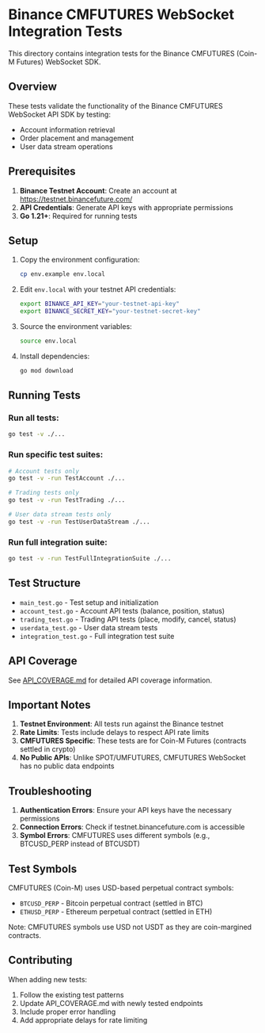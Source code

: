 # Binance CMFUTURES WebSocket Integration Tests

This directory contains integration tests for the Binance CMFUTURES (Coin-M Futures) WebSocket SDK.

## Overview

These tests validate the functionality of the Binance CMFUTURES WebSocket API SDK by testing:
- Account information retrieval
- Order placement and management
- User data stream operations

## Prerequisites

1. **Binance Testnet Account**: Create an account at https://testnet.binancefuture.com/
2. **API Credentials**: Generate API keys with appropriate permissions
3. **Go 1.21+**: Required for running tests

## Setup

1. Copy the environment configuration:
   ```bash
   cp env.example env.local
   ```

2. Edit `env.local` with your testnet API credentials:
   ```bash
   export BINANCE_API_KEY="your-testnet-api-key"
   export BINANCE_SECRET_KEY="your-testnet-secret-key"
   ```

3. Source the environment variables:
   ```bash
   source env.local
   ```

4. Install dependencies:
   ```bash
   go mod download
   ```

## Running Tests

### Run all tests:
```bash
go test -v ./...
```

### Run specific test suites:
```bash
# Account tests only
go test -v -run TestAccount ./...

# Trading tests only
go test -v -run TestTrading ./...

# User data stream tests only
go test -v -run TestUserDataStream ./...
```

### Run full integration suite:
```bash
go test -v -run TestFullIntegrationSuite ./...
```

## Test Structure

- `main_test.go` - Test setup and initialization
- `account_test.go` - Account API tests (balance, position, status)
- `trading_test.go` - Trading API tests (place, modify, cancel, status)
- `userdata_test.go` - User data stream tests
- `integration_test.go` - Full integration test suite

## API Coverage

See [API_COVERAGE.md](./API_COVERAGE.md) for detailed API coverage information.

## Important Notes

1. **Testnet Environment**: All tests run against the Binance testnet
2. **Rate Limits**: Tests include delays to respect API rate limits
3. **CMFUTURES Specific**: These tests are for Coin-M Futures (contracts settled in crypto)
4. **No Public APIs**: Unlike SPOT/UMFUTURES, CMFUTURES WebSocket has no public data endpoints

## Troubleshooting

1. **Authentication Errors**: Ensure your API keys have the necessary permissions
2. **Connection Errors**: Check if testnet.binancefuture.com is accessible
3. **Symbol Errors**: CMFUTURES uses different symbols (e.g., BTCUSD_PERP instead of BTCUSDT)

## Test Symbols

CMFUTURES (Coin-M) uses USD-based perpetual contract symbols:
- `BTCUSD_PERP` - Bitcoin perpetual contract (settled in BTC)
- `ETHUSD_PERP` - Ethereum perpetual contract (settled in ETH)

Note: CMFUTURES symbols use USD not USDT as they are coin-margined contracts.

## Contributing

When adding new tests:
1. Follow the existing test patterns
2. Update API_COVERAGE.md with newly tested endpoints
3. Include proper error handling
4. Add appropriate delays for rate limiting